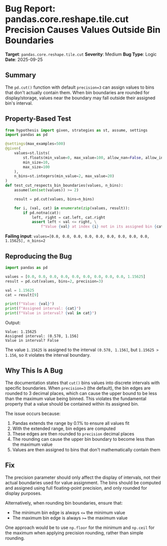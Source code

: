 # Bug Report: pandas.core.reshape.tile.cut Precision Causes Values Outside Bin Boundaries

**Target**: `pandas.core.reshape.tile.cut`
**Severity**: Medium
**Bug Type**: Logic
**Date**: 2025-09-25

## Summary

The `pd.cut()` function with default `precision=3` can assign values to bins that don't actually contain them. When bin boundaries are rounded for display/storage, values near the boundary may fall outside their assigned bin's interval.

## Property-Based Test

```python
from hypothesis import given, strategies as st, assume, settings
import pandas as pd

@settings(max_examples=500)
@given(
    values=st.lists(
        st.floats(min_value=0, max_value=100, allow_nan=False, allow_infinity=False),
        min_size=10,
        max_size=100
    ),
    n_bins=st.integers(min_value=2, max_value=20)
)
def test_cut_respects_bin_boundaries(values, n_bins):
    assume(len(set(values)) >= 2)

    result = pd.cut(values, bins=n_bins)

    for i, (val, cat) in enumerate(zip(values, result)):
        if pd.notna(cat):
            left, right = cat.left, cat.right
            assert left < val <= right, \
                f"Value {val} at index {i} not in its assigned bin {cat}"
```

**Failing input**: `values=[0.0, 0.0, 0.0, 0.0, 0.0, 0.0, 0.0, 0.0, 0.0, 1.15625], n_bins=2`

## Reproducing the Bug

```python
import pandas as pd

values = [0.0, 0.0, 0.0, 0.0, 0.0, 0.0, 0.0, 0.0, 0.0, 1.15625]
result = pd.cut(values, bins=2, precision=3)

val = 1.15625
cat = result[9]

print(f"Value: {val}")
print(f"Assigned interval: {cat}")
print(f"Value in interval? {val in cat}")
```

Output:
```
Value: 1.15625
Assigned interval: (0.578, 1.156]
Value in interval? False
```

The value `1.15625` is assigned to the interval `(0.578, 1.156]`, but `1.15625 > 1.156`, so it violates the interval boundary.

## Why This Is A Bug

The documentation states that `cut()` bins values into discrete intervals with specific boundaries. When `precision=3` (the default), the bin edges are rounded to 3 decimal places, which can cause the upper bound to be less than the maximum value being binned. This violates the fundamental property that a value should be contained within its assigned bin.

The issue occurs because:
1. Pandas extends the range by 0.1% to ensure all values fit
2. With the extended range, bin edges are computed
3. These edges are then rounded to `precision` decimal places
4. The rounding can cause the upper bin boundary to become less than the maximum value
5. Values are then assigned to bins that don't mathematically contain them

## Fix

The precision parameter should only affect the display of intervals, not their actual boundaries used for value assignment. The bins should be computed and assigned using full floating-point precision, and only rounded for display purposes.

Alternatively, when rounding bin boundaries, ensure that:
- The minimum bin edge is always `<=` the minimum value
- The maximum bin edge is always `>=` the maximum value

One approach would be to use `np.floor` for the minimum and `np.ceil` for the maximum when applying precision rounding, rather than simple rounding.